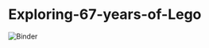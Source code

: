 # Exploring-67-years-of-Lego
![Binder](https://gesis.mybinder.org/binder/v2/gh/rashidhir6/Exploring-67-years-of-Lego/4e11359ca286c9cae13e101ae27dffed38616682)

